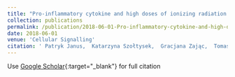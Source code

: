```yaml
---
title: "Pro-inflammatory cytokine and high doses of ionizing radiation have similar effects on the expression of NF-kappaB-dependent genes"
collection: publications
permalink: /publication/2018-06-01-Pro-inflammatory-cytokine-and-high-doses-of-ionizing-radiation-have-similar-effects-on-the-expression-of-NF-kappaB-dependent-genes
date: 2018-06-01
venue: 'Cellular Signalling'
citation: ' Patryk Janus,  Katarzyna Szołtysek,  Gracjana Zając,  Tomasz Stokowy,  Anna Walaszczyk,  Wiesława Widłak,  Bartosz Wojtaś,  Bartłomiej Gielniewski,  Marta Iwanaszko,  Rosemary Braun,  Simon Cockell,  Neil Perkins,  Marek Kimmel,  Piotr Widlak, &quot;Pro-inflammatory cytokine and high doses of ionizing radiation have similar effects on the expression of NF-kappaB-dependent genes.&quot; Cellular Signalling, 2018.'
---
```

Use [Google Scholar](https://scholar.google.com/scholar?q=Pro+inflammatory+cytokine+and+high+doses+of+ionizing+radiation+have+similar+effects+on+the+expression+of+NF+kappaB+dependent+genes){:target="_blank"} for full citation